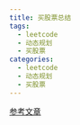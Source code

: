 ```yaml
---
title: 买股票总结
tags:
  - leetcode
  - 动态规划
  - 买股票
categories:
  - leetcode
  - 动态规划
  - 买股票
---
```



[参考文章](https://leetcode.com/problems/best-time-to-buy-and-sell-stock-iii/solutions/1326824/complete-explanation-of-the-buy-and-sell-stock-problems-using-dp/)